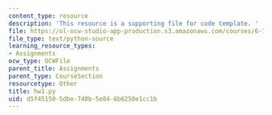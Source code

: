 ```yaml
---
content_type: resource
description: 'This resource is a supporting file for code template. '
file: https://ol-ocw-studio-app-production.s3.amazonaws.com/courses/6-189-a-gentle-introduction-to-programming-using-python-january-iap-2011/d5f451505dbe740b5e846b6250e1cc1b_hw1.py
file_type: text/python-source
learning_resource_types:
- Assignments
ocw_type: OCWFile
parent_title: Assignments
parent_type: CourseSection
resourcetype: Other
title: hw1.py
uid: d5f45150-5dbe-740b-5e84-6b6250e1cc1b
---
```

